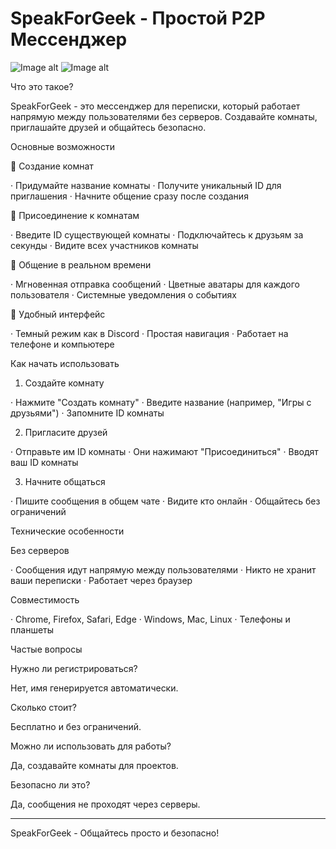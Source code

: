# SpeakForGeek - Простой P2P Мессенджер
![Image alt](https://img.shields.io/badge/PeerJS-WebRTC-green)
![Image alt](https://img.shields.io/badge/SpeakForGeek-P2P%20Messenger-blue)



Что это такое?

SpeakForGeek - это мессенджер для переписки, который работает напрямую между пользователями без серверов. Создавайте комнаты, приглашайте друзей и общайтесь безопасно.

Основные возможности

📝 Создание комнат

· Придумайте название комнаты
· Получите уникальный ID для приглашения
· Начните общение сразу после создания

🔗 Присоединение к комнатам

· Введите ID существующей комнаты
· Подключайтесь к друзьям за секунды
· Видите всех участников комнаты

💬 Общение в реальном времени

· Мгновенная отправка сообщений
· Цветные аватары для каждого пользователя
· Системные уведомления о событиях

🎨 Удобный интерфейс

· Темный режим как в Discord
· Простая навигация
· Работает на телефоне и компьютере

Как начать использовать

1. Создайте комнату

· Нажмите "Создать комнату"
· Введите название (например, "Игры с друзьями")
· Запомните ID комнаты

2. Пригласите друзей

· Отправьте им ID комнаты
· Они нажимают "Присоединиться"
· Вводят ваш ID комнаты

3. Начните общаться

· Пишите сообщения в общем чате
· Видите кто онлайн
· Общайтесь без ограничений

Технические особенности

Без серверов

· Сообщения идут напрямую между пользователями
· Никто не хранит ваши переписки
· Работает через браузер

Совместимость

· Chrome, Firefox, Safari, Edge
· Windows, Mac, Linux
· Телефоны и планшеты

Частые вопросы

Нужно ли регистрироваться?

Нет, имя генерируется автоматически.

Сколько стоит?

Бесплатно и без ограничений.

Можно ли использовать для работы?

Да, создавайте комнаты для проектов.

Безопасно ли это?

Да, сообщения не проходят через серверы.

---

SpeakForGeek - Общайтесь просто и безопасно!
